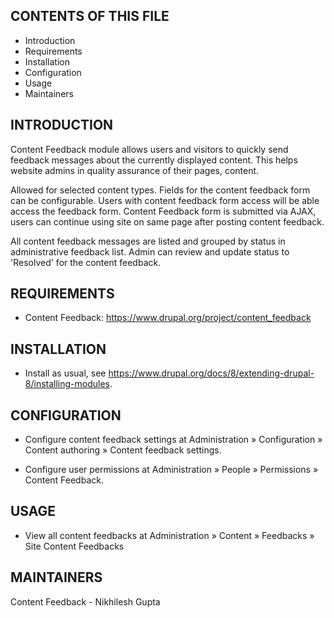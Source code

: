 
CONTENTS OF THIS FILE
----------------------

 * Introduction
 * Requirements
 * Installation
 * Configuration
 * Usage
 * Maintainers


INTRODUCTION
-------------

Content Feedback module allows users and visitors to quickly send feedback
messages about the currently displayed content. This helps website admins
in quality assurance of their pages, content.

Allowed for selected content types. Fields for the content feedback form
can be configurable. Users with content feedback form access will be able
access the feedback form. Content Feedback form is submitted via AJAX,
users can continue using site on same page after posting content feedback.

All content feedback messages are listed and grouped by status in
administrative feedback list. Admin can review and update status to
'Resolved' for the content feedback.


REQUIREMENTS
-------------
- Content Feedback: https://www.drupal.org/project/content_feedback


INSTALLATION
-------------

- Install as usual,
see https://www.drupal.org/docs/8/extending-drupal-8/installing-modules.


CONFIGURATION
--------------

- Configure content feedback settings at Administration » Configuration » 
  Content authoring » Content feedback settings.

- Configure user permissions at Administration » People » Permissions »
  Content Feedback.


USAGE
------

- View all content feedbacks at  Administration » Content » Feedbacks »
  Site Content Feedbacks


MAINTAINERS
------------
Content Feedback - Nikhilesh Gupta
